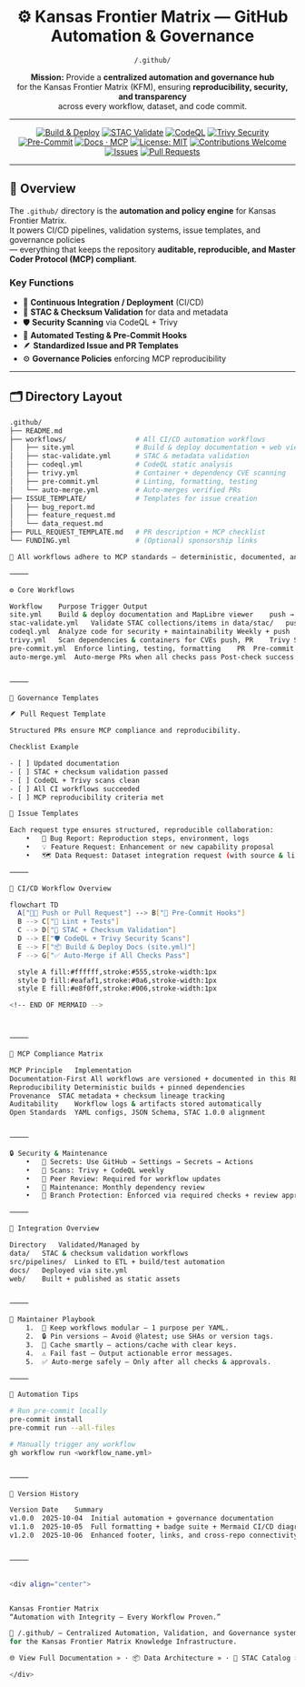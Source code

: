 <div align="center">

# ⚙️ Kansas Frontier Matrix — GitHub Automation & Governance  
`/.github/`

**Mission:** Provide a **centralized automation and governance hub**  
for the Kansas Frontier Matrix (KFM), ensuring **reproducibility, security, and transparency**  
across every workflow, dataset, and code commit.

---

[![Build & Deploy](https://github.com/bartytime4life/Kansas-Frontier-Matrix/actions/workflows/site.yml/badge.svg)](../.github/workflows/site.yml)
[![STAC Validate](https://github.com/bartytime4life/Kansas-Frontier-Matrix/actions/workflows/stac-validate.yml/badge.svg)](../.github/workflows/stac-validate.yml)
[![CodeQL](https://github.com/bartytime4life/Kansas-Frontier-Matrix/actions/workflows/codeql.yml/badge.svg)](../.github/workflows/codeql.yml)
[![Trivy Security](https://github.com/bartytime4life/Kansas-Frontier-Matrix/actions/workflows/trivy.yml/badge.svg)](../.github/workflows/trivy.yml)
[![Pre-Commit](https://img.shields.io/badge/pre--commit-enabled-brightgreen.svg)](https://pre-commit.com/)
[![Docs · MCP](https://img.shields.io/badge/Docs-MCP-blue)](../docs/)
[![License: MIT](https://img.shields.io/badge/License-MIT-green.svg)](../LICENSE)
[![Contributions Welcome](https://img.shields.io/badge/Contributions-Welcome-orange.svg)](../CONTRIBUTING.md)
[![Issues](https://img.shields.io/github/issues/bartytime4life/Kansas-Frontier-Matrix.svg)](https://github.com/bartytime4life/Kansas-Frontier-Matrix/issues)
[![Pull Requests](https://img.shields.io/github/issues-pr/bartytime4life/Kansas-Frontier-Matrix.svg)](https://github.com/bartytime4life/Kansas-Frontier-Matrix/pulls)

</div>

---

## 📘 Overview

The `.github/` directory is the **automation and policy engine** for Kansas Frontier Matrix.  
It powers CI/CD pipelines, validation systems, issue templates, and governance policies  
— everything that keeps the repository **auditable, reproducible, and Master Coder Protocol (MCP) compliant**.

### Key Functions
- 🔁 **Continuous Integration / Deployment** (CI/CD)
- 🧩 **STAC & Checksum Validation** for data and metadata
- 🛡️ **Security Scanning** via CodeQL + Trivy
- 🧮 **Automated Testing & Pre-Commit Hooks**
- 🪶 **Standardized Issue and PR Templates**
- ⚙️ **Governance Policies** enforcing MCP reproducibility

---

## 🗂️ Directory Layout

```bash
.github/
├── README.md
├── workflows/                 # All CI/CD automation workflows
│   ├── site.yml               # Build & deploy documentation + web viewer
│   ├── stac-validate.yml      # STAC & metadata validation
│   ├── codeql.yml             # CodeQL static analysis
│   ├── trivy.yml              # Container + dependency CVE scanning
│   ├── pre-commit.yml         # Linting, formatting, testing
│   └── auto-merge.yml         # Auto-merges verified PRs
├── ISSUE_TEMPLATE/            # Templates for issue creation
│   ├── bug_report.md
│   ├── feature_request.md
│   └── data_request.md
├── PULL_REQUEST_TEMPLATE.md   # PR description + MCP checklist
└── FUNDING.yml                # (Optional) sponsorship links

🧭 All workflows adhere to MCP standards — deterministic, documented, and version-controlled.

⸻

⚙️ Core Workflows

Workflow	Purpose	Trigger	Output
site.yml	Build & deploy documentation and MapLibre viewer	push → main	_site/ static build
stac-validate.yml	Validate STAC collections/items in data/stac/	push, PR	stac-report.json
codeql.yml	Analyze code for security + maintainability	Weekly + push	CodeQL dashboard
trivy.yml	Scan dependencies & containers for CVEs	push, PR	Trivy SARIF/HTML report
pre-commit.yml	Enforce linting, testing, formatting	PR	Pre-commit validation
auto-merge.yml	Auto-merge PRs when all checks pass	Post-check success	Auto-merged PRs


⸻

🧩 Governance Templates

🪶 Pull Request Template

Structured PRs ensure MCP compliance and reproducibility.

Checklist Example

- [ ] Updated documentation
- [ ] STAC + checksum validation passed
- [ ] CodeQL + Trivy scans clean
- [ ] All CI workflows succeeded
- [ ] MCP reproducibility criteria met

🧾 Issue Templates

Each request type ensures structured, reproducible collaboration:
	•	🐞 Bug Report: Reproduction steps, environment, logs
	•	💡 Feature Request: Enhancement or new capability proposal
	•	🗺️ Data Request: Dataset integration request (with source & license)

⸻

🧠 CI/CD Workflow Overview

flowchart TD
  A["🧑‍💻 Push or Pull Request"] --> B["🧹 Pre-Commit Hooks"]
  B --> C["🧩 Lint + Tests"]
  C --> D["🧱 STAC + Checksum Validation"]
  D --> E["🛡️ CodeQL + Trivy Security Scans"]
  E --> F["📦 Build & Deploy Docs (site.yml)"]
  F --> G["✅ Auto-Merge if All Checks Pass"]

  style A fill:#ffffff,stroke:#555,stroke-width:1px
  style D fill:#eafaf1,stroke:#0a6,stroke-width:1px
  style E fill:#e8f0ff,stroke:#006,stroke-width:1px

<!-- END OF MERMAID -->



⸻

🧮 MCP Compliance Matrix

MCP Principle	Implementation
Documentation-First	All workflows are versioned + documented in this README
Reproducibility	Deterministic builds + pinned dependencies
Provenance	STAC metadata + checksum lineage tracking
Auditability	Workflow logs & artifacts stored automatically
Open Standards	YAML configs, JSON Schema, STAC 1.0.0 alignment


⸻

🔒 Security & Maintenance
	•	🔑 Secrets: Use GitHub → Settings → Secrets → Actions
	•	🧩 Scans: Trivy + CodeQL weekly
	•	🧰 Peer Review: Required for workflow updates
	•	🧼 Maintenance: Monthly dependency review
	•	🧱 Branch Protection: Enforced via required checks + review approval

⸻

🧱 Integration Overview

Directory	Validated/Managed by
data/	STAC & checksum validation workflows
src/pipelines/	Linked to ETL + build/test automation
docs/	Deployed via site.yml
web/	Built + published as static assets


⸻

🧭 Maintainer Playbook
	1.	🧩 Keep workflows modular – 1 purpose per YAML.
	2.	🔒 Pin versions – Avoid @latest; use SHAs or version tags.
	3.	🧠 Cache smartly – actions/cache with clear keys.
	4.	⚠️ Fail fast – Output actionable error messages.
	5.	✅ Auto-merge safely – Only after all checks & approvals.

⸻

🧾 Automation Tips

# Run pre-commit locally
pre-commit install
pre-commit run --all-files

# Manually trigger any workflow
gh workflow run <workflow_name.yml>


⸻

📅 Version History

Version	Date	Summary
v1.0.0	2025-10-04	Initial automation + governance documentation
v1.1.0	2025-10-05	Full formatting + badge suite + Mermaid CI/CD diagram
v1.2.0	2025-10-06	Enhanced footer, links, and cross-repo connectivity


⸻


<div align="center">


Kansas Frontier Matrix
“Automation with Integrity — Every Workflow Proven.”

📍 /.github/ — Centralized Automation, Validation, and Governance system
for the Kansas Frontier Matrix Knowledge Infrastructure.

🌐 View Full Documentation » · 📦 Data Architecture » · 🧮 STAC Catalog »

</div>
